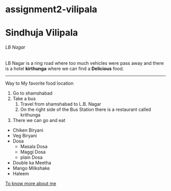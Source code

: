 # assignment2-vilipala
# Sindhuja Vilipala
###### LB Nagar
LB Nagar is a ring road where too much vehicles were pass away and there is a hotel **kirthunga** where we can find a **Delicious** food.

---

Way to My favorite food location
1. Go to shamshabad
2. Take a bus
    1.  Travel from shamshabad to L.B. Nagar
    8. On the right side of the Bus Station  there is a restaurant called krithunga
1. There we can go and eat
* Chiken Biryani
* Veg Biryani
* Dosa
    * Masala Dosa
    * Maggi Dosa
    * plain Dosa
* Double ka Meetha
* Mango Milkshake
* Haleem

[To know more about me](https://github.com/SindhujaVilipala/assignment2-vilipala/blob/main/AboutMe.md)

